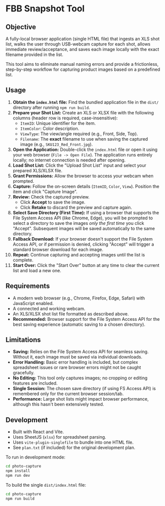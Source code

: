 # FBB Snapshot Tool

## Objective

A fully-local browser application (single HTML file) that ingests an XLS shot list, walks the user through USB-webcam capture for each shot, allows immediate review/acceptance, and saves each image locally with the exact filename provided in the list.

This tool aims to eliminate manual naming errors and provide a frictionless, step-by-step workflow for capturing product images based on a predefined list.

## Usage

1.  **Obtain the `index.html` file:** Find the bundled application file in the `dist/` directory after running `npm run build`.
2.  **Prepare your Shot List:** Create an XLS or XLSX file with the following columns (header row is required, case-insensitive):
    *   `ItemID`: Unique identifier for the item.
    *   `ItemColor`: Color description.
    *   `ViewType`: The view/angle required (e.g., Front, Side, Top).
    *   `Filename`: The **exact** filename to use when saving the captured image (e.g., `SKU123_Red_Front.jpg`).
3.  **Open the Application:** Double-click the `index.html` file or open it using your web browser (`File -> Open File`). The application runs entirely locally; no internet connection is needed after opening.
4.  **Load Shot List:** Click the "Upload Shot List" input and select your prepared XLS/XLSX file.
5.  **Grant Permissions:** Allow the browser to access your webcam when prompted.
6.  **Capture:** Follow the on-screen details (`ItemID`, `Color`, `View`). Position the item and click "Capture Image".
7.  **Review:** Check the captured preview.
    *   Click **Accept** to save the image.
    *   Click **Retake** to discard the preview and capture again.
8.  **Select Save Directory (First Time):** If using a browser that supports the File System Access API (like Chrome, Edge), you will be prompted to select a directory to save the images *only the first time* you click "Accept". Subsequent images will be saved automatically to the same directory.
9.  **Fallback Download:** If your browser doesn't support the File System Access API, or if permission is denied, clicking "Accept" will trigger a standard browser download for each image.
10. **Repeat:** Continue capturing and accepting images until the list is complete.
11. **Start Over:** Click the "Start Over" button at any time to clear the current list and load a new one.

## Requirements

*   A modern web browser (e.g., Chrome, Firefox, Edge, Safari) with JavaScript enabled.
*   A connected and working webcam.
*   An XLS/XLSX shot list file formatted as described above.
*   **Recommended:** Browser support for the File System Access API for the best saving experience (automatic saving to a chosen directory).

## Limitations

*   **Saving:** Relies on the File System Access API for seamless saving. Without it, each image must be saved via individual downloads.
*   **Error Handling:** Basic error handling is included, but complex spreadsheet issues or rare browser errors might not be caught gracefully.
*   **No Editing:** This tool only captures images; no cropping or editing features are included.
*   **Single Session:** The chosen save directory (if using FS Access API) is remembered only for the current browser session/tab.
*   **Performance:** Large shot lists might impact browser performance, although this hasn't been extensively tested.

## Development

*   Built with React and Vite.
*   Uses SheetJS (`xlsx`) for spreadsheet parsing.
*   Uses `vite-plugin-singlefile` to bundle into one HTML file.
*   See `plan.txt` (if included) for the original development plan.

To run in development mode:
```bash
cd photo-capture
npm install
npm run dev
```

To build the single `dist/index.html` file:
```bash
cd photo-capture
npm run build
```
